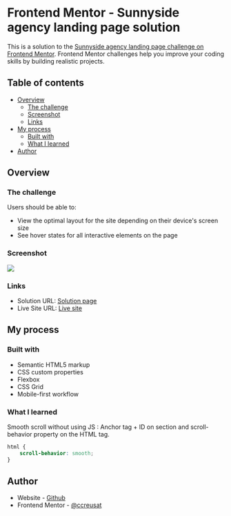 # Frontend Mentor - Sunnyside agency landing page solution

This is a solution to the [Sunnyside agency landing page challenge on Frontend Mentor](https://www.frontendmentor.io/challenges/sunnyside-agency-landing-page-7yVs3B6ef). Frontend Mentor challenges help you improve your coding skills by building realistic projects.

## Table of contents

-   [Overview](#overview)
    -   [The challenge](#the-challenge)
    -   [Screenshot](#screenshot)
    -   [Links](#links)
-   [My process](#my-process)
    -   [Built with](#built-with)
    -   [What I learned](#what-i-learned)
-   [Author](#author)

## Overview

### The challenge

Users should be able to:

-   View the optimal layout for the site depending on their device's screen size
-   See hover states for all interactive elements on the page

### Screenshot

![](https://ccreusat-sunnyside-agency-page.vercel.app/images/screenshot.png)

### Links

-   Solution URL: [Solution page](https://www.frontendmentor.io/solutions/sunnyside-landing-page-with-smooth-scroll-and-css-grid-Bi9GgZe7G)
-   Live Site URL: [Live site](https://ccreusat-sunnyside-agency-page.vercel.app)

## My process

### Built with

-   Semantic HTML5 markup
-   CSS custom properties
-   Flexbox
-   CSS Grid
-   Mobile-first workflow

### What I learned

Smooth scroll without using JS : Anchor tag + ID on section and scroll-behavior property on the HTML tag.

```css
html {
	scroll-behavior: smooth;
}
```

## Author

-   Website - [Github](https://github.com/ccreusat)
-   Frontend Mentor - [@ccreusat](https://www.frontendmentor.io/profile/ccreusat)
